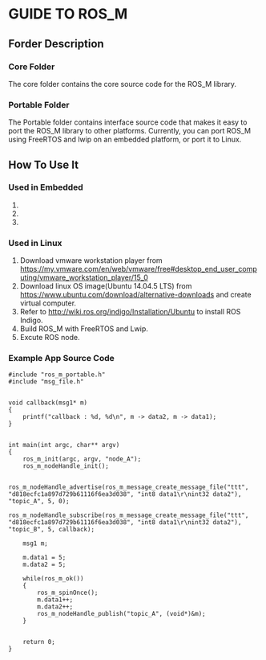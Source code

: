 # GUIDE TO ROS_M

## Forder Description

### Core Folder
The core folder contains the core source code for the ROS_M library.

### Portable Folder
The Portable folder contains interface source code that makes it easy to port the ROS_M library to other platforms.
Currently, you can port ROS_M using FreeRTOS and lwip on an embedded platform, or port it to Linux.




## How To Use It

### Used in Embedded
1. 
2. 
3. 

### Used in Linux
1. Download vmware workstation player from https://my.vmware.com/en/web/vmware/free#desktop_end_user_computing/vmware_workstation_player/15_0
2. Download linux OS image(Ubuntu 14.04.5 LTS) from https://www.ubuntu.com/download/alternative-downloads and create virtual computer.
3. Refer to http://wiki.ros.org/indigo/Installation/Ubuntu to install ROS Indigo.
4. Build ROS_M with FreeRTOS and Lwip.
5. Excute ROS node.




### Example App Source Code

```
#include "ros_m_portable.h"
#include "msg_file.h"


void callback(msg1* m)
{
	printf("callback : %d, %d\n", m -> data2, m -> data1);
}


int main(int argc, char** argv)
{
	ros_m_init(argc, argv, "node_A");
	ros_m_nodeHandle_init();

	ros_m_nodeHandle_advertise(ros_m_message_create_message_file("ttt", "d818ecfc1a897d729b61116f6ea3d038", "int8 data1\r\nint32 data2"), "topic_A", 5, 0);
	ros_m_nodeHandle_subscribe(ros_m_message_create_message_file("ttt", "d818ecfc1a897d729b61116f6ea3d038", "int8 data1\r\nint32 data2"), "topic_B", 5, callback);

	msg1 m;

	m.data1 = 5;
 	m.data2 = 5;
	
	while(ros_m_ok())
	{
		ros_m_spinOnce();
		m.data1++;
 		m.data2++;
		ros_m_nodeHandle_publish("topic_A", (void*)&m);
	}


	return 0;
}

```
